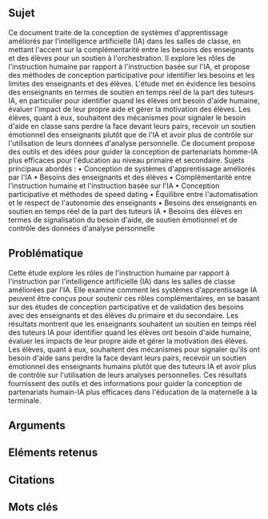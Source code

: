 ## Sujet
Ce document traite de la conception de systèmes d'apprentissage améliorés par l'intelligence artificielle (IA) dans les salles de classe, en mettant l'accent sur la complémentarité entre les besoins des enseignants et des élèves pour un soutien à l'orchestration. Il explore les rôles de l'instruction humaine par rapport à l'instruction basée sur l'IA, et propose des méthodes de conception participative pour identifier les besoins et les limites des enseignants et des élèves. L'étude met en évidence les besoins des enseignants en termes de soutien en temps réel de la part des tuteurs IA, en particulier pour identifier quand les élèves ont besoin d'aide humaine, évaluer l'impact de leur propre aide et gérer la motivation des élèves. Les élèves, quant à eux, souhaitent des mécanismes pour signaler le besoin d'aide en classe sans perdre la face devant leurs pairs, recevoir un soutien émotionnel des enseignants plutôt que de l'IA et avoir plus de contrôle sur l'utilisation de leurs données d'analyse personnelle. Ce document propose des outils et des idées pour guider la conception de partenariats homme-IA plus efficaces pour l'éducation au niveau primaire et secondaire.
Sujets principaux abordés :
• Conception de systèmes d'apprentissage améliorés par l'IA
• Besoins des enseignants et des élèves
• Complémentarité entre l'instruction humaine et l'instruction basée sur l'IA
• Conception participative et méthodes de speed dating
• Équilibre entre l'automatisation et le respect de l'autonomie des enseignants
• Besoins des enseignants en soutien en temps réel de la part des tuteurs IA
• Besoins des élèves en termes de signalisation du besoin d'aide, de soutien émotionnel et de contrôle des données d'analyse personnelle
## Problématique
Cette étude explore les rôles de l'instruction humaine par rapport à l'instruction par l'intelligence artificielle (IA) dans les salles de classe améliorées par l'IA. Elle examine comment les systèmes d'apprentissage IA peuvent être conçus pour soutenir ces rôles complémentaires, en se basant sur des études de conception participative et de validation des besoins avec des enseignants et des élèves du primaire et du secondaire. Les résultats montrent que les enseignants souhaitent un soutien en temps réel des tuteurs IA pour identifier quand les élèves ont besoin d'aide humaine, évaluer les impacts de leur propre aide et gérer la motivation des élèves. Les élèves, quant à eux, souhaitent des mécanismes pour signaler qu'ils ont besoin d'aide sans perdre la face devant leurs pairs, recevoir un soutien émotionnel des enseignants humains plutôt que des tuteurs IA et avoir plus de contrôle sur l'utilisation de leurs analyses personnelles. Ces résultats fournissent des outils et des informations pour guider la conception de partenariats humain-IA plus efficaces dans l'éducation de la maternelle à la terminale.
## Arguments

## Eléments retenus 

## Citations

## Mots clés